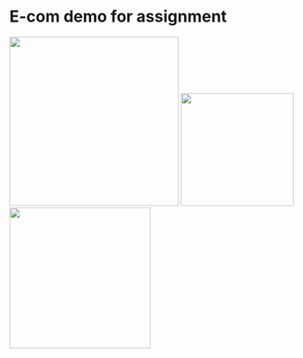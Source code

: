 # E-com demo for assignment

<img src="./images/3.jpeg" alt="" width="300">
<img src="./images/1.jpeg" alt="" width="200">
<img src="./images/2.jpeg" alt="" width="250">


